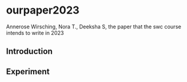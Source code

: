 # ourpaper2023
Annerose Wirsching, Nora T., Deeksha S, 
the paper that the swc course intends to write in 2023
## Introduction

## Experiment

